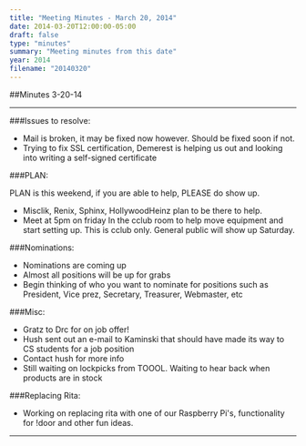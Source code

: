 ```yaml
---
title: "Meeting Minutes - March 20, 2014"
date: 2014-03-20T12:00:00-05:00
draft: false
type: "minutes"
summary: "Meeting minutes from this date"
year: 2014
filename: "20140320"
---
```


##Minutes 3-20-14

- - - 

###Issues to resolve:
* Mail is broken, it may be fixed now however.  Should be fixed soon if not.
* Trying to fix SSL certification, Demerest is helping us out and looking into writing a self-signed certificate

###PLAN:

PLAN is this weekend, if you are able to help, PLEASE do show up.

* Misclik, Renix, Sphinx, HollywoodHeinz plan to be there to help.
* Meet at 5pm on friday In the cclub room to help move equipment and start setting up.  This is cclub only.  General public will show up Saturday.

###Nominations:
* Nominations are coming up
* Almost all positions will be up for grabs
* Begin thinking of who you want to nominate for positions such as President, Vice prez, Secretary, Treasurer, Webmaster, etc

###Misc:
* Gratz to Drc for on job offer!
* Hush sent out an e-mail to Kaminski that should have made its way to CS students for a job position
 * Contact hush for more info
* Still waiting on lockpicks from TOOOL.  Waiting to hear back when products are in stock

###Replacing Rita:
* Working on replacing rita with one of our Raspberry Pi's, functionality for !door and other fun ideas.

- - -
